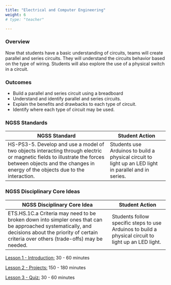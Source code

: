 ```yaml
---
title: "Electrical and Computer Engineering"
weight: 6
# type: "teacher" 

---
```


### Overview

Now that students have a basic understanding of circuits, teams will create parallel and series circuits.  They will understand the circuits behavior based on the type of wiring.  Students will also explore the use of a physical switch in a circuit. 

### Outcomes

* Build a parallel and series circuit using a breadboard
* Understand and identify parallel and series circuits. 
* Explain the benefits and drawbacks to each type of circuit. 
* Identify where each type of circuit may be used. 

### NGSS Standards

| NGSS Standard                                                                                                                                                                                              | Student Action                                                                                        |
| ---------------------------------------------------------------------------------------------------------------------------------------------------------------------------------------------------------- | ----------------------------------------------------------------------------------------------------- |
| HS-PS3-5. Develop and use a model of two objects interacting through electric or magnetic fields to illustrate the forces between objects and the changes in energy of the objects due to the interaction. | Students use Arduinos to build a physical circuit to light up an LED light in parallel and in series. |

### NGSS Disciplinary Core Ideas

| NGSS Disciplinary Core Idea                                                                                                                                                                           | Student Action                                                                                       |
| ----------------------------------------------------------------------------------------------------------------------------------------------------------------------------------------------------- | ---------------------------------------------------------------------------------------------------- |
| ETS.HS.1C.a Criteria may need to be broken down into simpler ones that can be approached systematically, and decisions about the priority of certain criteria over others (trade-offs) may be needed. | Students follow specific steps to use Arduinos to build a physical circuit to light up an LED light. |

[Lesson 1 - Introduction:](./1_lesson_1/) 30 - 60 minutes

[Lesson 2 - Projects:](./2_lesson_2/) 150 - 180 minutes

[Lesson 3 - Quiz:](./3_lesson_3/) 30 - 60 minutes